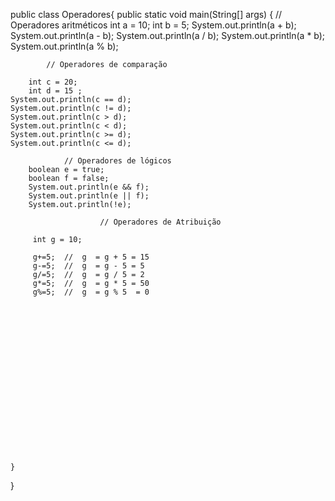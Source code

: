 public class Operadores{
    public static void main(String[] args) {
      // Operadores aritméticos
      int a = 10;
      int b = 5;
      System.out.println(a + b);
      System.out.println(a - b);
      System.out.println(a / b);
      System.out.println(a * b);
      System.out.println(a % b);

            // Operadores de comparação

        int c = 20;
        int d = 15 ;
    System.out.println(c == d);
    System.out.println(c != d);
    System.out.println(c > d);
    System.out.println(c < d);
    System.out.println(c >= d);
    System.out.println(c <= d);

                // Operadores de lógicos
        boolean e = true;
        boolean f = false;
        System.out.println(e && f);
        System.out.println(e || f);
        System.out.println(!e);

                        // Operadores de Atribuição

         int g = 10;
         
         g+=5;  //  g  = g + 5 = 15
         g-=5;  //  g  = g - 5 = 5
         g/=5;  //  g  = g / 5 = 2
         g*=5;  //  g  = g * 5 = 50
         g%=5;  //  g  = g % 5  = 0






        





   





       
    }
}
